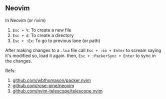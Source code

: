 ## Neovim 

In Neovim (or nvim)

1. `Esc + %`: To create a new file
2. `Esc + d`: To create a directory
3. `Esc + :Ex`: To go to previous lane (or path)

After making changes to a `.lua` file call `Esc + :so + Enter` to scream saying it's modified so, load it again. then, `Esc + :PackerSync + Enter` to sync in the changes.

Refs:
1. [github.com/wbthomason/packer.nvim](https://github.com/wbthomason/packer.nvim)
2. [github.com/rose-pine/neovim](https://github.com/rose-pine/neovim)
3. [github.com/nvim-telescope/telescope.nvim](https://github.com/nvim-telescope/telescope.nvim)
